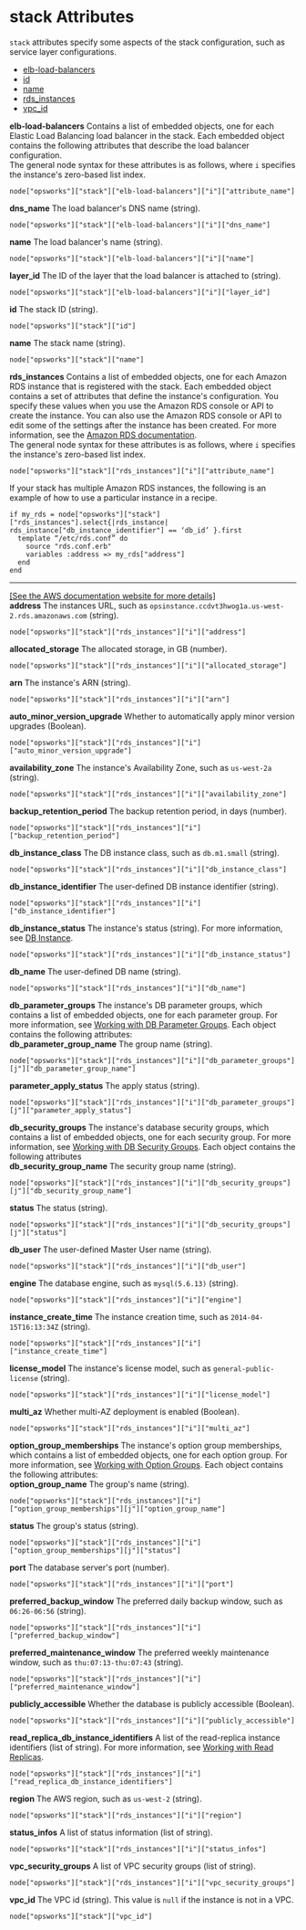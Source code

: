 # stack Attributes<a name="attributes-json-opsworks-stack"></a>

`stack` attributes specify some aspects of the stack configuration, such as service layer configurations\.
+ [elb\-load\-balancers](#attributes-json-opsworks-stack-elb)
+ [id](#attributes-json-opsworks-stack-id)
+ [name](#attributes-json-opsworks-stack-name)
+ [rds\_instances](#attributes-json-opsworks-stack-rds)
+ [vpc\_id](#attributes-json-opsworks-stack-vpc-id)

**elb\-load\-balancers**  <a name="attributes-json-opsworks-stack-elb"></a>
Contains a list of embedded objects, one for each Elastic Load Balancing load balancer in the stack\. Each embedded object contains the following attributes that describe the load balancer configuration\.  
The general node syntax for these attributes is as follows, where `i` specifies the instance's zero\-based list index\.  

```
node["opsworks"]["stack"]["elb-load-balancers"]["i"]["attribute_name"]
```  
**dns\_name**  <a name="attributes-json-opsworks-stack-elb-dns-name"></a>
The load balancer's DNS name \(string\)\.  

```
node["opsworks"]["stack"]["elb-load-balancers"]["i"]["dns_name"]
```  
**name**  <a name="attributes-json-opsworks-stack-elb-name"></a>
The load balancer's name \(string\)\.  

```
node["opsworks"]["stack"]["elb-load-balancers"]["i"]["name"]
```  
**layer\_id**  <a name="attributes-json-opsworks-stack-elb-layer-id"></a>
The ID of the layer that the load balancer is attached to \(string\)\.  

```
node["opsworks"]["stack"]["elb-load-balancers"]["i"]["layer_id"]
```

**id**  <a name="attributes-json-opsworks-stack-id"></a>
The stack ID \(string\)\.  

```
node["opsworks"]["stack"]["id"]
```

**name**  <a name="attributes-json-opsworks-stack-name"></a>
The stack name \(string\)\.  

```
node["opsworks"]["stack"]["name"]
```

**rds\_instances**  <a name="attributes-json-opsworks-stack-rds"></a>
Contains a list of embedded objects, one for each Amazon RDS instance that is registered with the stack\. Each embedded object contains a set of attributes that define the instance's configuration\. You specify these values when you use the Amazon RDS console or API to create the instance\. You can also use the Amazon RDS console or API to edit some of the settings after the instance has been created\. For more information, see the [Amazon RDS documentation](http://docs.aws.amazon.com/AmazonRDS/latest/UserGuide/Welcome.html)\.  
The general node syntax for these attributes is as follows, where `i` specifies the instance's zero\-based list index\.  

```
node["opsworks"]["stack"]["rds_instances"]["i"]["attribute_name"]
```
If your stack has multiple Amazon RDS instances, the following is an example of how to use a particular instance in a recipe\.  

```
if my_rds = node["opsworks"]["stack"]["rds_instances"].select{|rds_instance| rds_instance["db_instance_identifier"] == ‘db_id’ }.first
  template “/etc/rds.conf” do
    source "rds.conf.erb"
    variables :address => my_rds["address"]
  end
end
```  
****    
[\[See the AWS documentation website for more details\]](http://docs.aws.amazon.com/opsworks/latest/userguide/attributes-json-opsworks-stack.html)  
**address**  <a name="attributes-json-opsworks-stack-rds-address"></a>
The instances URL, such as `opsinstance.ccdvt3hwog1a.us-west-2.rds.amazonaws.com` \(string\)\.  

```
node["opsworks"]["stack"]["rds_instances"]["i"]["address"]
```  
**allocated\_storage**  <a name="attributes-json-opsworks-stack-rds-storage"></a>
The allocated storage, in GB \(number\)\.  

```
node["opsworks"]["stack"]["rds_instances"]["i"]["allocated_storage"]
```  
**arn**  <a name="attributes-json-opsworks-stack-rds-arn"></a>
The instance's ARN \(string\)\.  

```
node["opsworks"]["stack"]["rds_instances"]["i"]["arn"]
```  
**auto\_minor\_version\_upgrade**  <a name="attributes-json-opsworks-stack-rds-minor"></a>
Whether to automatically apply minor version upgrades \(Boolean\)\.  

```
node["opsworks"]["stack"]["rds_instances"]["i"]["auto_minor_version_upgrade"]
```  
**availability\_zone**  <a name="attributes-json-opsworks-stack-rds-az"></a>
The instance's Availability Zone, such as `us-west-2a` \(string\)\.  

```
node["opsworks"]["stack"]["rds_instances"]["i"]["availability_zone"]
```  
**backup\_retention\_period**  <a name="attributes-json-opsworks-stack-rds-backup"></a>
The backup retention period, in days \(number\)\.  

```
node["opsworks"]["stack"]["rds_instances"]["i"]["backup_retention_period"]
```  
**db\_instance\_class**  <a name="attributes-json-opsworks-stack-rds-db-class"></a>
The DB instance class, such as `db.m1.small` \(string\)\.  

```
node["opsworks"]["stack"]["rds_instances"]["i"]["db_instance_class"]
```  
**db\_instance\_identifier**  <a name="attributes-json-opsworks-stack-rds-db-id"></a>
The user\-defined DB instance identifier \(string\)\.  

```
node["opsworks"]["stack"]["rds_instances"]["i"]["db_instance_identifier"]
```  
**db\_instance\_status**  <a name="attributes-json-opsworks-stack-rds-db-status"></a>
The instance's status \(string\)\. For more information, see [DB Instance](http://docs.aws.amazon.com/AmazonRDS/latest/UserGuide/Overview.DBInstance.html)\.  

```
node["opsworks"]["stack"]["rds_instances"]["i"]["db_instance_status"]
```  
**db\_name**  <a name="attributes-json-opsworks-stack-rds-db-name"></a>
The user\-defined DB name \(string\)\.  

```
node["opsworks"]["stack"]["rds_instances"]["i"]["db_name"]
```  
**db\_parameter\_groups**  <a name="attributes-json-opsworks-stack-rds-db-param"></a>
The instance's DB parameter groups, which contains a list of embedded objects, one for each parameter group\. For more information, see [Working with DB Parameter Groups](http://docs.aws.amazon.com/AmazonRDS/latest/UserGuide/USER_WorkingWithParamGroups.html)\. Each object contains the following attributes:    
**db\_parameter\_group\_name**  <a name="attributes-json-opsworks-stack-rds-db-param-name"></a>
The group name \(string\)\.  

```
node["opsworks"]["stack"]["rds_instances"]["i"]["db_parameter_groups"][j"]["db_parameter_group_name"]
```  
**parameter\_apply\_status**  <a name="attributes-json-opsworks-stack-rds-db-param-status"></a>
The apply status \(string\)\.  

```
node["opsworks"]["stack"]["rds_instances"]["i"]["db_parameter_groups"][j"]["parameter_apply_status"]
```  
**db\_security\_groups**  <a name="attributes-json-opsworks-stack-rds-db-security"></a>
The instance's database security groups, which contains a list of embedded objects, one for each security group\. For more information, see [Working with DB Security Groups](http://docs.aws.amazon.com/AmazonRDS/latest/UserGuide/USER_WorkingWithSecurityGroups.html)\. Each object contains the following attributes    
**db\_security\_group\_name**  <a name="attributes-json-opsworks-stack-rds-db-security-name"></a>
The security group name \(string\)\.  

```
node["opsworks"]["stack"]["rds_instances"]["i"]["db_security_groups"][j"]["db_security_group_name"]
```  
**status**  <a name="attributes-json-opsworks-stack-rds-db-security-status"></a>
The status \(string\)\.  

```
node["opsworks"]["stack"]["rds_instances"]["i"]["db_security_groups"][j"]["status"]
```  
**db\_user**  <a name="attributes-json-opsworks-stack-rds-db-user"></a>
The user\-defined Master User name \(string\)\.  

```
node["opsworks"]["stack"]["rds_instances"]["i"]["db_user"]
```  
**engine**  <a name="attributes-json-opsworks-stack-rds-engine"></a>
The database engine, such as `mysql(5.6.13)` \(string\)\.  

```
node["opsworks"]["stack"]["rds_instances"]["i"]["engine"]
```  
**instance\_create\_time**  <a name="attributes-json-opsworks-stack-rds-create"></a>
The instance creation time, such as `2014-04-15T16:13:34Z` \(string\)\.  

```
node["opsworks"]["stack"]["rds_instances"]["i"]["instance_create_time"]
```  
**license\_model**  <a name="attributes-json-opsworks-stack-rds-license"></a>
The instance's license model, such as `general-public-license` \(string\)\.  

```
node["opsworks"]["stack"]["rds_instances"]["i"]["license_model"]
```  
**multi\_az**  <a name="attributes-json-opsworks-stack-rds-multi-az"></a>
Whether multi\-AZ deployment is enabled \(Boolean\)\.  

```
node["opsworks"]["stack"]["rds_instances"]["i"]["multi_az"]
```  
**option\_group\_memberships**  <a name="attributes-json-opsworks-stack-rds-option"></a>
The instance's option group memberships, which contains a list of embedded objects, one for each option group\. For more information, see [Working with Option Groups](http://docs.aws.amazon.com/AmazonRDS/latest/UserGuide/USER_WorkingWithOptionGroups.html)\. Each object contains the following attributes:    
**option\_group\_name**  <a name="attributes-json-opsworks-stack-rds-option-name"></a>
The group's name \(string\)\.  

```
node["opsworks"]["stack"]["rds_instances"]["i"]["option_group_memberships"][j"]["option_group_name"]
```  
**status**  <a name="attributes-json-opsworks-stack-rds-option-status"></a>
The group's status \(string\)\.  

```
node["opsworks"]["stack"]["rds_instances"]["i"]["option_group_memberships"][j"]["status"]
```  
**port**  <a name="attributes-json-opsworks-stack-rds-port"></a>
The database server's port \(number\)\.  

```
node["opsworks"]["stack"]["rds_instances"]["i"]["port"]
```  
**preferred\_backup\_window**  <a name="attributes-json-opsworks-stack-rds-backup-window"></a>
The preferred daily backup window, such as `06:26-06:56` \(string\)\.  

```
node["opsworks"]["stack"]["rds_instances"]["i"]["preferred_backup_window"]
```  
**preferred\_maintenance\_window**  <a name="attributes-json-opsworks-stack-rds-maintenance"></a>
The preferred weekly maintenance window, such as `thu:07:13-thu:07:43` \(string\)\.  

```
node["opsworks"]["stack"]["rds_instances"]["i"]["preferred_maintenance_window"]
```  
**publicly\_accessible**  <a name="attributes-json-opsworks-stack-rds-public"></a>
Whether the database is publicly accessible \(Boolean\)\.  

```
node["opsworks"]["stack"]["rds_instances"]["i"]["publicly_accessible"]
```  
**read\_replica\_db\_instance\_identifiers**  <a name="attributes-json-opsworks-stack-rds-read"></a>
A list of the read\-replica instance identifiers \(list of string\)\. For more information, see [Working with Read Replicas](http://docs.aws.amazon.com/AmazonRDS/latest/UserGuide/USER_ReadRepl.html)\.  

```
node["opsworks"]["stack"]["rds_instances"]["i"]["read_replica_db_instance_identifiers"]
```  
**region**  <a name="attributes-json-opsworks-stack-rds-region"></a>
The AWS region, such as `us-west-2` \(string\)\.  

```
node["opsworks"]["stack"]["rds_instances"]["i"]["region"]
```  
**status\_infos**  <a name="attributes-json-opsworks-stack-rds-status"></a>
A list of status information \(list of string\)\.  

```
node["opsworks"]["stack"]["rds_instances"]["i"]["status_infos"]
```  
**vpc\_security\_groups**  <a name="attributes-json-opsworks-stack-rds-vpc-sec"></a>
A list of VPC security groups \(list of string\)\.  

```
node["opsworks"]["stack"]["rds_instances"]["i"]["vpc_security_groups"]
```

**vpc\_id**  <a name="attributes-json-opsworks-stack-vpc-id"></a>
The VPC id \(string\)\. This value is `null` if the instance is not in a VPC\.  

```
node["opsworks"]["stack"]["vpc_id"]
```